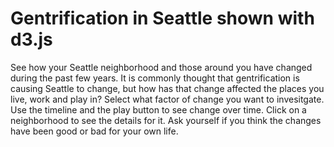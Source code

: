 # Gentrification in Seattle shown with d3.js

See how your Seattle neighborhood and those around you have changed during the past few years. It is commonly thought that gentrification is causing Seattle to change, but how has that change affected the places you live, work and play in? Select what factor of change you want to invesitgate. Use the timeline and the play button to see change over time. Click on a neighborhood to see the details for it. Ask yourself if you think the changes have been good or bad for your own life.
